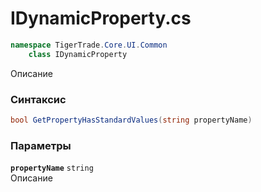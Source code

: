 
# IDynamicProperty.cs
```csharp
namespace TigerTrade.Core.UI.Common  
    class IDynamicProperty
```

Описание

### Синтаксис
```csharp
bool GetPropertyHasStandardValues(string propertyName)
```

### Параметры
**`propertyName`** `string`  
 Описание  
  

                    
                    